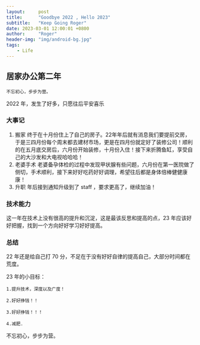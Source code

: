 ```yaml
---
layout:     post
title:      "Goodbye 2022 , Hello 2023"
subtitle:   "Keep Going Roger"
date: 2023-03-01 12:00:01 +0800
author:     "Roger"
header-img: "img/android-bg.jpg"
tags:
    - Life
---
```

居家办公第二年
---

    不忘初心，步步为营。

2022 年，发生了好多，只愿往后平安喜乐

### 大事记

1. 搬家
终于在十月份住上了自己的房子。22年年后就有消息我们要提前交房，于是三四月份每个周末都去建材市场，更是在四月份就定好了装修公司！顺利的在五月底交房后，六月份开始装修，十月份入住！接下来折腾鱼缸，享受自己的大沙发和大电视哈哈哈！
2. 老婆手术
老婆备孕体检的过程中发现甲状腺有些问题，六月份在第一医院做了侧切，手术顺利，接下来好好吃药好好调理，希望往后都是身体倍棒健健康康！
3. 升职
年后接到通知升级到了 staff ，要求更高了，继续加油！

### 技术能力

这一年在技术上没有很高的提升和沉淀，这是最该反思和提高的点，23 年应该好好把握，找到一个方向好好学习好好提高。

### 总结

22 年还是给自己打 70 分，不足在于没有好好自律的提高自己，大部分时间都在荒度。

23 年的小目标：

    1.提升技术，深度以及广度！

    2.好好挣钱！！

    3.好好挣钱！！！

    4.减肥.

不忘初心，步步为营。

